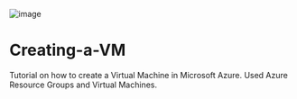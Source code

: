 ![image](https://github.com/pickenscreed/Creating-a-Virtual-Machine/assets/164103995/9d5d349e-8f32-4eb9-9dd1-3bd9693ce408)

# Creating-a-VM
Tutorial on how to create a Virtual Machine in Microsoft Azure. Used Azure Resource Groups and Virtual Machines.
